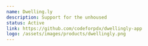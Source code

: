 ```yaml
---
name: Dwelling.ly
description: Support for the unhoused
status: Active
link: https://github.com/codeforpdx/dwellingly-app
logo: /assets/images/products/dwellingly.png
---
```


<!-- ORIGINAL CODE -->
<!-- ---
name: Dwelling.ly
problem: The nonprofit JOIN helps transition people out of homelessness. However, their system for staying in touch with landlords is currently inadequate.
proposal: Create an app with a robust ticketing system to ensure JOIN staff can connect with their landlords and clients when an issue arises. This will allow JOIN to provide support and improve success in transitioning people out of homelessness.
status: Active
--- -->
